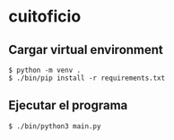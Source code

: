 # cuitoficio

## Cargar virtual environment
```
$ python -m venv .
$ ./bin/pip install -r requirements.txt
```

## Ejecutar el programa
```
$ ./bin/python3 main.py
```

